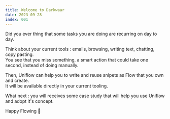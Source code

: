 ```yaml
---
title: Welcome to Darkwaar
date: 2023-09-28
index: 001
---
```


Did you ever thing that some tasks you are doing are recurring on day to day.

Think about your current tools : emails, browsing, writing text, chatting, copy pasting.  
You see that you miss something, a smart action that could take one second, instead of doing manually.

Then, Uniflow can help you to write and reuse snipets as Flow that you own and create.  
It will be available directly in your current tooling.

What next : you will receives some case study that will help you use Uniflow and adopt it's concept.

Happy Flowing 🚀
